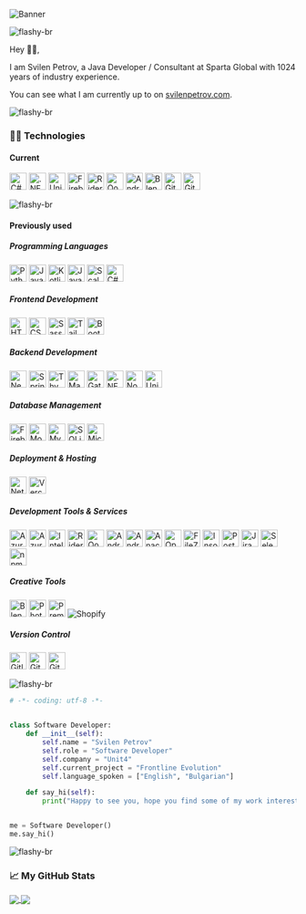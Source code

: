 ![Banner](https://user-images.githubusercontent.com/15944458/100350354-a9ed9980-2fe1-11eb-8c2d-4981a127c258.jpg)

![flashy-br](https://user-images.githubusercontent.com/73097560/115834477-dbab4500-a447-11eb-908a-139a6edaec5c.gif)

Hey 👋🏻,

I am Svilen Petrov, a Java Developer / Consultant at Sparta Global with 1024 years of industry experience.

You can see what I am currently up to on [svilenpetrov.com](http://svilenpetrov.com).

![flashy-br](https://user-images.githubusercontent.com/73097560/115834477-dbab4500-a447-11eb-908a-139a6edaec5c.gif)

### 👨‍💻 Technologies

#### Current

<img src="https://cdn.jsdelivr.net/gh/devicons/devicon@latest/icons/csharp/csharp-original.svg" alt="C#" width="30"></img>
<img src="https://cdn.jsdelivr.net/gh/devicons/devicon@latest/icons/dot-net/dot-net-original.svg" alt=".NET" width="30"/>
<img src="https://cdn.jsdelivr.net/gh/devicons/devicon@latest/icons/unity/unity-original.svg" alt="Unity" width="30"/>
<img src="https://cdn.jsdelivr.net/gh/devicons/devicon@latest/icons/firebase/firebase-original.svg" alt="Firebase" width="30"/>
<img src="https://cdn.jsdelivr.net/gh/devicons/devicon@latest/icons/rider/rider-original.svg" alt="Rider" width="30"/>
<img src="https://cdn.jsdelivr.net/gh/devicons/devicon@latest/icons/qodana/qodana-original.svg" alt="Qodana" width="30"/>
<img src="https://cdn.jsdelivr.net/gh/devicons/devicon@latest/icons/android/android-original.svg" alt="Android" width="30"/>
<img src="https://cdn.jsdelivr.net/gh/devicons/devicon@latest/icons/blender/blender-original.svg" alt="Blender" width="30"/>
<img src="https://cdn.jsdelivr.net/gh/devicons/devicon@latest/icons/github/github-original.svg" alt="GitHub" width="30"/>
<img src="https://cdn.jsdelivr.net/gh/devicons/devicon@latest/icons/git/git-original.svg" alt="Git" width="30"/>

![flashy-br](https://user-images.githubusercontent.com/73097560/115834477-dbab4500-a447-11eb-908a-139a6edaec5c.gif)

#### Previously used

##### Programming Languages
<img src="https://cdn.jsdelivr.net/gh/devicons/devicon@latest/icons/python/python-original-wordmark.svg" alt="Python" width="30"/></img>
<img src="https://cdn.jsdelivr.net/gh/devicons/devicon@latest/icons/javascript/javascript-plain.svg" alt="JavaScript" width="30"/>
<img src="https://cdn.jsdelivr.net/gh/devicons/devicon@latest/icons/kotlin/kotlin-original.svg" alt="Kotlin" width="30"/>
<img src="https://cdn.jsdelivr.net/gh/devicons/devicon@latest/icons/java/java-original.svg" alt="Java" width="30"/>
<img src="https://cdn.jsdelivr.net/gh/devicons/devicon@latest/icons/scala/scala-original.svg" alt="Scala" width="30"/>
<img src="https://cdn.jsdelivr.net/gh/devicons/devicon@latest/icons/csharp/csharp-original.svg" alt="C#" width="30"/>

##### Frontend Development
<img src="https://cdn.jsdelivr.net/gh/devicons/devicon@latest/icons/html5/html5-original.svg" alt="HTML5" width="30"/></img>
<img src="https://cdn.jsdelivr.net/gh/devicons/devicon@latest/icons/css3/css3-original.svg" alt="CSS3" width="30"/>
<img src="https://cdn.jsdelivr.net/gh/devicons/devicon@latest/icons/sass/sass-original.svg" alt="Sass" width="30"/>
<img src="https://cdn.jsdelivr.net/gh/devicons/devicon@latest/icons/tailwindcss/tailwindcss-original.svg" alt="Tailwind CSS" width="30"/>
<img src="https://cdn.jsdelivr.net/gh/devicons/devicon@latest/icons/bootstrap/bootstrap-original.svg" alt="Bootstrap" width="30"/>

##### Backend Development
<img src="https://cdn.jsdelivr.net/gh/devicons/devicon@latest/icons/nextjs/nextjs-original-wordmark.svg" alt="Next.js" width="30"/></img>
<img src="https://cdn.jsdelivr.net/gh/devicons/devicon@latest/icons/spring/spring-original.svg" alt="Spring" width="30"/>
<img src="https://www.thymeleaf.org/images/thymeleaf.png" alt="Thymeleaf" width="30"/>
<img src="https://cdn.jsdelivr.net/gh/devicons/devicon@latest/icons/maven/maven-original.svg" alt="Maven" width="30"/>
<img src="https://cdn.jsdelivr.net/gh/devicons/devicon@latest/icons/gatsby/gatsby-original.svg" alt="Gatsby" width="30"/>
<img src="https://cdn.jsdelivr.net/gh/devicons/devicon@latest/icons/dot-net/dot-net-original.svg" alt=".NET" width="30"/>
<img src="https://cdn.jsdelivr.net/gh/devicons/devicon@latest/icons/nodejs/nodejs-original.svg" alt="Node.js" width="30"/>
<img src="https://cdn.jsdelivr.net/gh/devicons/devicon@latest/icons/unity/unity-original.svg" alt="Unity" width="30"/>

##### Database Management
<img src="https://cdn.jsdelivr.net/gh/devicons/devicon@latest/icons/firebase/firebase-original.svg" alt="Firebase" width="30"/>
<img src="https://cdn.jsdelivr.net/gh/devicons/devicon@latest/icons/mongodb/mongodb-original.svg" alt="MongoDB" width="30"/></img>
<img src="https://cdn.jsdelivr.net/gh/devicons/devicon@latest/icons/mysql/mysql-original.svg" alt="MySQL" width="30"/>
<img src="https://cdn.jsdelivr.net/gh/devicons/devicon@latest/icons/sqlite/sqlite-original.svg" alt="SQLite" width="30"/>
<img src="https://cdn.jsdelivr.net/gh/devicons/devicon@latest/icons/microsoftsqlserver/microsoftsqlserver-original.svg" alt="Microsoft SQL Server" width="30"/>

##### Deployment & Hosting
<img src="https://cdn.jsdelivr.net/gh/devicons/devicon@latest/icons/netlify/netlify-original.svg" alt="Netlify" width="30"/></img>
<img src="https://cdn.jsdelivr.net/gh/devicons/devicon@latest/icons/vercel/vercel-original.svg" alt="Vercel" width="30"/>

##### Development Tools & Services
<img src="https://cdn.jsdelivr.net/gh/devicons/devicon@latest/icons/azure/azure-original.svg" alt="Azure" width="30"/></img>
<img src="https://cdn.jsdelivr.net/gh/devicons/devicon@latest/icons/azuredevops/azuredevops-original.svg" alt="Azure DevOps" width="30"/>
<img src="https://cdn.jsdelivr.net/gh/devicons/devicon@latest/icons/intellij/intellij-original.svg" alt="IntelliJ IDEA" width="30"/>
<img src="https://cdn.jsdelivr.net/gh/devicons/devicon@latest/icons/rider/rider-original.svg" alt="Rider" width="30"/>
<img src="https://cdn.jsdelivr.net/gh/devicons/devicon@latest/icons/qodana/qodana-original.svg" alt="Qodana" width="30"/>
<img src="https://cdn.jsdelivr.net/gh/devicons/devicon@latest/icons/androidstudio/androidstudio-original.svg" alt="Android Studio" width="30"/>
<img src="https://cdn.jsdelivr.net/gh/devicons/devicon@latest/icons/android/android-original.svg" alt="Android" width="30"/>
<img src="https://cdn.jsdelivr.net/gh/devicons/devicon@latest/icons/anaconda/anaconda-original.svg" alt="Anaconda" width="30"/>
<img src="https://cdn.jsdelivr.net/gh/devicons/devicon@latest/icons/openal/openal-original.svg" alt="OpenAL" width="30"/>
<img src="https://cdn.jsdelivr.net/gh/devicons/devicon@latest/icons/filezilla/filezilla-original.svg" alt="FileZilla" width="30"/>
<img src="https://cdn.jsdelivr.net/gh/devicons/devicon@latest/icons/insomnia/insomnia-original.svg" alt="Insomnia" width="30"/>
<img src="https://cdn.jsdelivr.net/gh/devicons/devicon@latest/icons/postman/postman-original.svg" alt="Postman" width="30"/>
<img src="https://cdn.jsdelivr.net/gh/devicons/devicon@latest/icons/jira/jira-original.svg" alt="Jira" width="30"/>
<img src="https://cdn.jsdelivr.net/gh/devicons/devicon@latest/icons/selenium/selenium-original.svg" alt="Selenium" width="30"/>
<img src="https://cdn.jsdelivr.net/gh/devicons/devicon@latest/icons/npm/npm-original-wordmark.svg" alt="npm" width="30"/>

##### Creative Tools
<img src="https://cdn.jsdelivr.net/gh/devicons/devicon@latest/icons/blender/blender-original.svg" alt="Blender" width="30"/></img>
<img src="https://cdn.jsdelivr.net/gh/devicons/devicon@latest/icons/photoshop/photoshop-original.svg" alt="Photoshop" width="30"/>
<img src="https://cdn.jsdelivr.net/gh/devicons/devicon@latest/icons/premierepro/premierepro-plain.svg" alt="Premiere Pro" width="30"/>
![Shopify](https://img.shields.io/badge/Shopify-7AB55C?style=flat&logo=shopify&logoColor=white)

##### Version Control
<img src="https://cdn.jsdelivr.net/gh/devicons/devicon@latest/icons/gitlab/gitlab-original.svg" alt="Gitlab" width="30"/></img>
<img src="https://cdn.jsdelivr.net/gh/devicons/devicon@latest/icons/github/github-original.svg" alt="GitHub" width="30"/>
<img src="https://cdn.jsdelivr.net/gh/devicons/devicon@latest/icons/git/git-original.svg" alt="Git" width="30"/>
          
![flashy-br](https://user-images.githubusercontent.com/73097560/115834477-dbab4500-a447-11eb-908a-139a6edaec5c.gif)

```python
# -*- coding: utf-8 -*-


class Software Developer:
    def __init__(self):
        self.name = "Svilen Petrov"
        self.role = "Software Developer"
        self.company = "Unit4"
        self.current_project = "Frontline Evolution"
        self.language_spoken = ["English", "Bulgarian"]

    def say_hi(self):
        print("Happy to see you, hope you find some of my work interesting.")


me = Software Developer()
me.say_hi()


```

![flashy-br](https://user-images.githubusercontent.com/73097560/115834477-dbab4500-a447-11eb-908a-139a6edaec5c.gif)

### 📈 My GitHub Stats

<a href="https://github.com/waLLxAck/">
  <img align="center" src="https://github-readme-stats.vercel.app/api/top-langs/?username=waLLxAck&repo=github-readme-stats" />
</a>
<a href="https://github.com/waLLxAck/">
  <img align="center" src="https://github-readme-stats.vercel.app/api?username=waLLxAck&count_private=true" />
</a>
